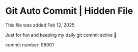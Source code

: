 # Git Auto Commit | Hidden File

This file was added Feb 12, 2025

Just for fun and keeping my daily git commit active 🤪

commit number: 96001
